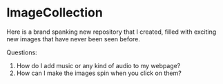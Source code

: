 # ImageCollection

Here is a brand spanking new repository that I created, filled with exciting new images that have never been seen before.

Questions:
1. How do I add music or any kind of audio to my webpage?
2. How can I make the images spin when you click on them?